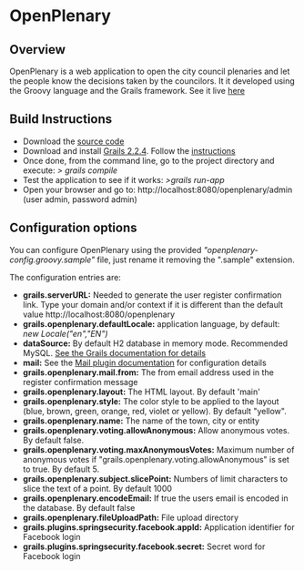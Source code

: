 # OpenPlenary

## Overview
OpenPlenary is a web application to open the city council plenaries and let the people know the decisions taken by the councilors. It it developed using the Groovy language and the Grails framework.
See it live [here](http://cardedeu.plensoberts.cat)

## Build Instructions

 * Download the [source code](https://github.com/IndignatsCardedeu/OpenPlenary)
 * Download and install [Grails 2.2.4](http://grails.org/download). Follow the [instructions](http://grails.github.io/grails-doc/2.2.4/guide/gettingStarted.html)
 * Once done, from the command line, go to the project directory and execute: *> grails compile*
 * Test the application to see if it works: *>grails run-app*
 * Open your browser and go to: http://localhost:8080/openplenary/admin (user admin, password admin) 

## Configuration options
You can configure OpenPlenary using the provided _"openplenary-config.groovy.sample"_ file, just rename it removing the ".sample" extension.

The configuration entries are:

 * **grails.serverURL:** Needed to generate the user register confirmation link. Type your domain and/or context if it is different than the default value http://localhost:8080/openplenary
 * **grails.openplenary.defaultLocale:** application language, by default: _new Locale("en","EN")_
 * **dataSource:** By default H2 database in memory mode. Recommended MySQL. [See the Grails documentation for details](http://grails.org/doc/2.1.0/guide/single.html#dataSource)
 * **mail:** See the [Mail plugin documentation](http://grails.org/plugin/mail) for configuration details 
 * **grails.openplenary.mail.from:** The from email address used in the register confirmation message
 * **grails.openplenary.layout:** The HTML layout. By default 'main' 
 * **grails.openplenary.style:** The color style to be applied to the layout (blue, brown, green, orange, red, violet or yellow). By default "yellow".
 * **grails.openplenary.name:** The name of the town, city or entity
 * **grails.openplenary.voting.allowAnonymous:** Allow anonymous votes. By default false.
 * **grails.openplenary.voting.maxAnonymousVotes:** Maximum number of anonymous votes if "grails.openplenary.voting.allowAnonymous" is set to true. By default 5.
 * **grails.openplenary.subject.slicePoint:** Numbers of limit characters to slice the text of a point. By default 1000
 * **grails.openplenary.encodeEmail:** If true the users email is encoded in the database. By default false
 * **grails.openplenary.fileUploadPath:** File upload directory 
 * **grails.plugins.springsecurity.facebook.appId:** Application identifier for Facebook login
 * **grails.plugins.springsecurity.facebook.secret:** Secret word for Facebook login 
